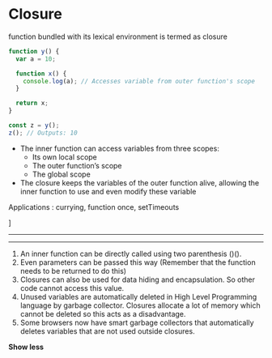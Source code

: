 # Closure

function bundled with its lexical environment is termed as closure

```jsx
function y() {
  var a = 10;

  function x() {
    console.log(a); // Accesses variable from outer function's scope
  }

  return x;
}

const z = y();
z(); // Outputs: 10
```

- The inner function can access variables from three scopes:
    - Its own local scope
    - The outer function’s scope
    - The global scope
- The closure keeps the variables of the outer function alive, allowing the inner function to use and even modify these variable

Applications : currying, function once, setTimeouts

]

---

---

1. An inner function can be directly called using two parenthesis ()().
2. Even parameters can be passed this way (Remember that the function needs to be returned to do this)
3. Closures can also be used for data hiding and encapsulation. So other code cannot access this value.
4. Unused variables are automatically deleted in High Level Programming language by garbage collector. Closures allocate a lot of memory which cannot be deleted so this acts as a disadvantage.
5. Some browsers now have smart garbage collectors that automatically deletes variables that are not used outside closures.

**Show less**